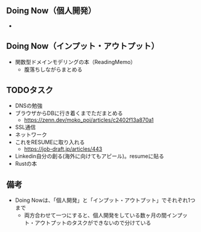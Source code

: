## Doing Now（個人開発）

- 

## Doing Now（インプット・アウトプット）

- 関数型ドメインモデリングの本（ReadingMemo）
    - 腹落ちしながらまとめる

## TODOタスク

- DNSの勉強
- ブラウザからDBに行き着くまでただまとめる
    - https://zenn.dev/moko_poi/articles/c2402f13a870a1
- SSL通信
- ネットワーク
- これをRESUMEに取り入れる
    - https://job-draft.jp/articles/443
- Linkedin自分の創る(海外に向けてもアピール)。resumeに貼る
- Rustの本

## 備考

- Doing Nowは、「個人開発」と「インプット・アウトプット」でそれぞれ1つまで
    - 両方合わせて一つにすると、個人開発をしている数ヶ月の間インプット・アウトプットのタスクができないので分けている
